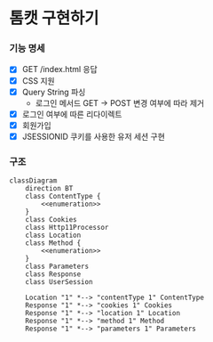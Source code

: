 # 톰캣 구현하기

### 기능 명세

- [x] GET /index.html 응답
- [x] CSS 지원
- [x] Query String 파싱
    - 로그인 메서드 GET -> POST 변경 여부에 따라 제거
- [x] 로그인 여부에 따른 리다이렉트
- [x] 회원가입
- [x] JSESSIONID 쿠키를 사용한 유저 세션 구현

### 구조

```mermaid
classDiagram
    direction BT
    class ContentType {
        <<enumeration>>
    }
    class Cookies
    class Http11Processor
    class Location
    class Method {
        <<enumeration>>
    }
    class Parameters
    class Response
    class UserSession

    Location "1" *--> "contentType 1" ContentType
    Response "1" *--> "cookies 1" Cookies
    Response "1" *--> "location 1" Location
    Response "1" *--> "method 1" Method
    Response "1" *--> "parameters 1" Parameters
```
